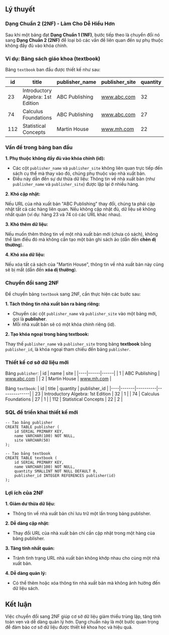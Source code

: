 ## Lý thuyết
### Dạng Chuẩn 2 (2NF) - Làm Cho Dễ Hiểu Hơn
Sau khi một bảng đạt **Dạng Chuẩn 1 (1NF)**, bước tiếp theo là chuyển đổi nó sang **Dạng Chuẩn 2 (2NF)** để loại bỏ các vấn đề liên quan đến sự phụ thuộc không đầy đủ vào khóa chính.

### Ví dụ: Bảng sách giáo khoa (textbook)
Bảng `textbook` ban đầu được thiết kế như sau:

| id | title | publisher_name | publisher_site	| quantity |
|----|-------|----------------|-----------------|----------|
| 23 | Introductory Algebra: 1st Edition | ABC Publishing | www.abc.com | 32 | 
| 74 | Calculus Foundations	| ABC Publishing | www.abc.com	| 27 | 
| 112 | Statistical Concepts | Martin House	| www.mh.com | 22 | 

### Vấn đề trong bảng ban đầu
**1. Phụ thuộc không đầy đủ vào khóa chính (id):**

- Các cột `publisher_name` và `publisher_site` không liên quan trực tiếp đến sách cụ thể mà thay vào đó, chúng phụ thuộc vào nhà xuất bản.
- Điều này dẫn đến sự dư thừa dữ liệu: Thông tin về nhà xuất bản (như `publisher_name` và `publisher_site`) được lặp lại ở nhiều hàng.

**2. Khó cập nhật:**

Nếu URL của nhà xuất bản "ABC Publishing" thay đổi, chúng ta phải cập nhật tất cả các hàng liên quan. Nếu không cập nhật đủ, dữ liệu sẽ không nhất quán (ví dụ: hàng 23 và 74 có các URL khác nhau).

**3. Khó thêm dữ liệu:**

Nếu muốn thêm thông tin về một nhà xuất bản mới (chưa có sách), không thể làm điều đó mà không cần tạo một bản ghi sách ảo (dẫn đến **chèn dị thường**).

**4. Khó xóa dữ liệu:**

Nếu xóa tất cả sách của "Martin House", thông tin về nhà xuất bản này cũng sẽ bị mất (dẫn đến **xóa dị thường**).

### Chuyển đổi sang 2NF
Để chuyển bảng `textbook` sang 2NF, cần thực hiện các bước sau:

**1. Tách thông tin nhà xuất bản ra bảng riêng:**
- Chuyển các cột `publisher_name` và `publisher_site` vào một bảng mới, gọi là **publisher**.
- Mỗi nhà xuất bản sẽ có một khóa chính riêng (id).

**2. Tạo khóa ngoại trong bảng textbook:**

Thay thế `publisher_name` và `publisher_site` trong bảng **textbook** bằng `publisher_id`, là khóa ngoại tham chiếu đến bảng `publisher`.

### Thiết kế cơ sở dữ liệu mới
Bảng `publisher`:
| id | name	| site | 
|----|------|------|
| 1	| ABC Publishing | www.abc.com | 
| 2	| Martin House | www.mh.com | 

Bảng `textbook`:
| id | title | quantity | publisher_id | 
|----|-------|----------|--------------|
| 23 | Introductory Algebra: 1st Edition | 32 | 1 | 
| 74 | Calculus Foundations	| 27 | 1 |
| 112 | Statistical Concepts | 22 | 2 | 

### SQL để triển khai thiết kế mới
```
-- Tạo bảng publisher
CREATE TABLE publisher (
    id SERIAL PRIMARY KEY,
    name VARCHAR(100) NOT NULL,
    site VARCHAR(50)
);

-- Tạo bảng textbook
CREATE TABLE textbook (
    id SERIAL PRIMARY KEY,
    name VARCHAR(100) NOT NULL,
    quantity SMALLINT NOT NULL DEFAULT 0,
    publisher_id INTEGER REFERENCES publisher(id)
);
```

### Lợi ích của 2NF
**1. Giảm dư thừa dữ liệu:**

- Thông tin về nhà xuất bản chỉ lưu trữ một lần trong bảng publisher.

**2. Dễ dàng cập nhật:**

- Thay đổi URL của nhà xuất bản chỉ cần cập nhật trong một hàng của bảng publisher.

**3. Tăng tính nhất quán:**

- Tránh tình trạng URL nhà xuất bản không khớp nhau cho cùng một nhà xuất bản.

**4. Dễ dàng quản lý:**

- Có thể thêm hoặc xóa thông tin nhà xuất bản mà không ảnh hưởng đến dữ liệu sách.
## Kết luận
Việc chuyển đổi sang 2NF giúp cơ sở dữ liệu giảm thiểu trùng lặp, tăng tính toàn vẹn và dễ dàng quản lý hơn. Dạng chuẩn này là một bước quan trọng để đảm bảo cơ sở dữ liệu được thiết kế khoa học và hiệu quả.
